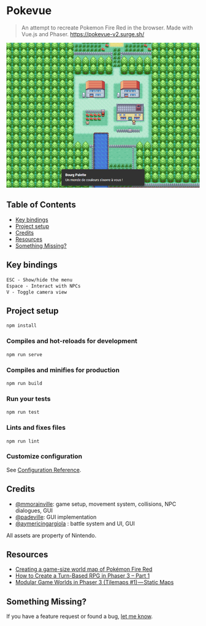 # Pokevue

> An attempt to recreate Pokemon Fire Red in the browser.
> Made with Vue.js and Phaser.
> https://pokevue-v2.surge.sh/

[![Pokevue](./screenshot.png "Pokevue")](https://pokevue-v2.surge.sh/)

## Table of Contents

- [Key bindings](#key-bindings)
- [Project setup](#build-setup)
- [Credits](#credits)
- [Resources](#resources)
- [Something Missing?](#something-missing)

## Key bindings

```
ESC - Show/hide the menu
Espace - Interact with NPCs
V - Toggle camera view
```

## Project setup
```
npm install
```

### Compiles and hot-reloads for development
```
npm run serve
```

### Compiles and minifies for production
```
npm run build
```

### Run your tests
```
npm run test
```

### Lints and fixes files
```
npm run lint
```

### Customize configuration
See [Configuration Reference](https://cli.vuejs.org/config/).

## Credits

- [@mmorainville](https://github.com/mmorainville): game setup, movement system, collisions, NPC dialogues, GUI
- [@padeville](https://github.com/padeville): GUI implementation
- [@aymericingargiola](https://github.com/aymericingargiola) : battle system and UI, GUI

All assets are property of Nintendo.

## Resources
- [Creating a game-size world map of Pokémon Fire Red](https://medium.com/@mmmulani/creating-a-game-size-world-map-of-pok%C3%A9mon-fire-red-614da729476a)
- [How to Create a Turn-Based RPG in Phaser 3 – Part 1](https://gamedevacademy.org/how-to-create-a-turn-based-rpg-game-in-phaser-3-part-1/)
- [Modular Game Worlds in Phaser 3 (Tilemaps #1) — Static Maps](https://medium.com/@michaelwesthadley/modular-game-worlds-in-phaser-3-tilemaps-1-958fc7e6bbd6)

## Something Missing?

If you have a feature request or found a bug, [let me know](https://github.com/mmorainville/pokevue/issues).
